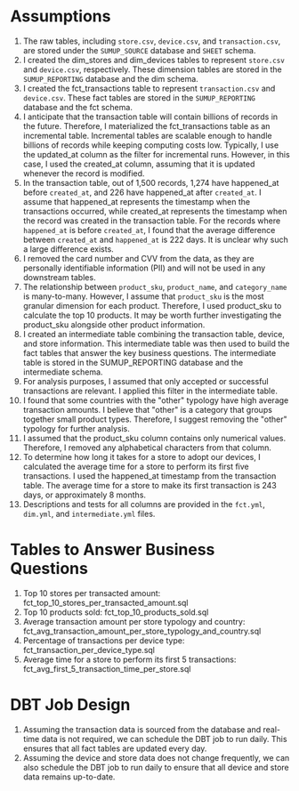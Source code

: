 # Assumptions

1. The raw tables, including `store.csv`, `device.csv`, and `transaction.csv`, are stored under the `SUMUP_SOURCE` database and `SHEET` schema.
2. I created the dim_stores and dim_devices tables to represent `store.csv` and `device.csv`, respectively. These dimension tables are stored in the `SUMUP_REPORTING` database and the dim schema.
3. I created the fct_transactions table to represent `transaction.csv` and `device.csv`. These fact tables are stored in the `SUMUP_REPORTING` database and the fct schema.
4. I anticipate that the transaction table will contain billions of records in the future. Therefore, I materialized the fct_transactions table as an incremental table. Incremental tables are scalable enough to handle billions of records while keeping computing costs low. Typically, I use the updated_at column as the filter for incremental runs. However, in this case, I used the created_at column, assuming that it is updated whenever the record is modified.
5. In the transaction table, out of 1,500 records, 1,274 have happened_at before `created_at`, and 226 have happened_at after `created_at`. I assume that happened_at represents the timestamp when the transactions occurred, while created_at represents the timestamp when the record was created in the transaction table. For the records where `happened_at` is before `created_at`, I found that the average difference between `created_at` and `happened_at` is 222 days. It is unclear why such a large difference exists.
6. I removed the card number and CVV from the data, as they are personally identifiable information (PII) and will not be used in any downstream tables.
7. The relationship between `product_sku`, `product_name`, and `category_name` is many-to-many. However, I assume that `product_sku` is the most granular dimension for each product. Therefore, I used product_sku to calculate the top 10 products. It may be worth further investigating the product_sku alongside other product information.
8. I created an intermediate table combining the transaction table, device, and store information. This intermediate table was then used to build the fact tables that answer the key business questions. The intermediate table is stored in the SUMUP_REPORTING database and the intermediate schema.
9. For analysis purposes, I assumed that only accepted or successful transactions are relevant. I applied this filter in the intermediate table.
10. I found that some countries with the "other" typology have high average transaction amounts. I believe that "other" is a category that groups together small product types. Therefore, I suggest removing the "other" typology for further analysis.
11. I assumed that the product_sku column contains only numerical values. Therefore, I removed any alphabetical characters from that column.
12. To determine how long it takes for a store to adopt our devices, I calculated the average time for a store to perform its first five transactions. I used the happened_at timestamp from the transaction table. The average time for a store to make its first transaction is 243 days, or approximately 8 months.
13. Descriptions and tests for all columns are provided in the `fct.yml`, `dim.yml`, and `intermediate.yml` files.


# Tables to Answer Business Questions

1. Top 10 stores per transacted amount: fct_top_10_stores_per_transacted_amount.sql
2. Top 10 products sold: fct_top_10_products_sold.sql
3. Average transaction amount per store typology and country: fct_avg_transaction_amount_per_store_typology_and_country.sql
4. Percentage of transactions per device type: fct_transaction_per_device_type.sql
5. Average time for a store to perform its first 5 transactions: fct_avg_first_5_transaction_time_per_store.sql


# DBT Job Design
1. Assuming the transaction data is sourced from the database and real-time data is not required, we can schedule the DBT job to run daily. This ensures that all fact tables are updated every day.
2. Assuming the device and store data does not change frequently, we can also schedule the DBT job to run daily to ensure that all device and store data remains up-to-date.
